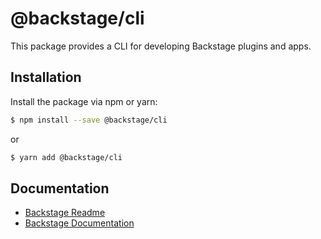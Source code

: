 # @backstage/cli

This package provides a CLI for developing Backstage plugins and apps.

## Installation

Install the package via npm or yarn:

```sh
$ npm install --save @backstage/cli
```

or

```sh
$ yarn add @backstage/cli
```

## Documentation

- [Backstage Readme](https://github.com/spotify/backstage/blob/master/README.md)
- [Backstage Documentation](https://github.com/spotify/backstage/blob/master/docs/README.md)
